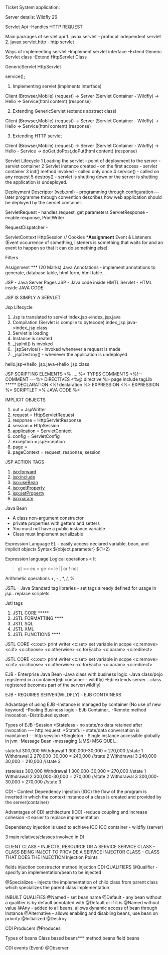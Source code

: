 Ticket System application:

Server details:
Wildfly 26

Servlet Api
-Handles HTTP REQUEST

Main packages of servlet api 
    1. javax.servlet - protocol independent servlet
    2. javax.servlet.http - http servlet

Ways of implementing servlet
 -Implement servlet interface
 -Extend Generic Servlet class
 -Extend HttpServlet Class

GenericServlet
HttpServlet

 service();


1. Implementing servlet (implments interface)

Client (Browser,Mobile) (request) -> Server (Servlet Container - Wildfly) 
    -> Hello -> Service(html content) (response)

2. Extending GenericServlet (extends abstract class)

Client (Browser,Mobile) (request) -> Server (Servlet Container - Wildfly)
    -> Hello -> Service(html content) (response)

3. Extending HTTP servlet 

Client (Browser,Mobile) (request) -> Server (Servlet Container - Wildfly)
-> Hello - Service -> doGet,doPost,doPut(html content) (response)


Servlet Lifecycle
    1 Loading the servlet - point of deployment to the server - servlet container
    2 Servlet instance created - on the first access - servlet container
    3 init() method invoked - called only once
    4 service() - called on any request
    5 destroy() - servlet is shutting down or the server is shutting
        the application is undeployed.

Deployment Descriptor (web.xml) - programming through configuration---later
    programme through convention
    describes how web application should be deployed by the servlet container.

ServletRequest - handles request, get parameters
ServletResponse - enable response, PrintWriter

RequestDispatcher - 

 ServletContext
 HttpSession // Cookies ***Assignment**
 Event & Listeners (Event occurrence of something, listeners is something 
    that waits for and an event to happen so that it can do something else)

 Filters

Assignment *** (20 Marks)
Java Annotations - implement annotations to generate, database table, html form, html table...


JSP - Java Server Pages
JSP - Java code inside HMTL
Servlet - HTML inside JAVA CODE

JSP IS SIMPLY A SERVLET

Jsp Lifecycle

1. Jsp is translated to servlet
    index.jsp->index_jsp.java
2. Compilation (Servlet is compile to bytecode)
   index_jsp.java->index_jsp.class
3. Servlet is loading
4. Instance is created
5. _jspInit() is invoked
6. _jspService() - invoked whenever a request is made
7. _jspDestroy() - whenever the application is undeployed

hello.jsp->hello_jsp.java->hello_jsp.class

JSP SCRIPTING ELEMENTS
<% .... %>
TYPES
COMMENTS <%!-- COMMENT ---%>
DIRECTIVES <%@ directive %>
    page
    include
    tagLib *****
DECLARATION <%! declaration %>
EXPRESSION <%= EXPRESSION %>
SCRIPTLET <% JAVA CODE %>
    
IMPLICIT OBJECTS
1. out = JspWritter
2. request = HttpServletRequest
3. response = HttpServletResponse
4. session = HttpSession
5. application = ServletContext
6. config = ServletConfig
7. exception = jspException
8. page = 
9. pageContext = request, response, session

JSP ACTION TAGS
1. <jsp:forward>
2. <jsp:include>
3. <jsp:useBean>
4. <jsp:getProperty>
5. <jsp:setProperty>
4. <jsp:param>

Java Bean
 * A class non-argument constructor
 * private properties with getters and setters
 * You must not have a public instance variable
 * Class must Implement serializable

Expression Language
EL - easily access declared variable, bean, and implicit objects
Syntax
    ${object.parameter}
    ${1+2}

Expression language Logical operations
< lt
> gt
==  eq
>= ge
<= le
|| or 
! not

Arithmetic operations
 +, - , *, /, %

JSTL - Java Standard tag libraries - set tags already defined for usage in jsp..
replace scriplets.

Jstl tags
1. JSTL CORE *****
2. JSTL FORMATTING **** 
3. JSTL SQL
4. JSTL XML
5. JSTL FUNCTIONS ****

JSTL CORE
<c:out> print writer
<c:set> set variable in  scope
<c:remove>
<c:if>
<c:choose>
<c:otherwise>
<c:forEach>
<c:param>
<c:redirect>

JSTL CORE <c:out> print writer <c:set> set variable in scope <c:remove> <c:if> <c:choose> <c:otherwise> <c:forEach> <c:param> <c:redirect>

EJB - Enterprise Java Bean -Java class with business logic -Java class/pojo registered in a container(ejb container - wildfly) -Ejb extends server....class registered becomes part of the server(wildfly)

EJB - REQUIRES SERVER(WILDFLY) - EJB CONTAINERS

Advantage of using EJB -Instance is managed by container (No use of new keyword) -Pooling Business logic - EJb Container.. -Remote method invocation -Distributed system

Types of EJB -Session *Stateless - no state/no data retained after invocation --- http request. *Stateful - state/data conversation is maintained -- http session *Singleton - Single instance accessible globally in jvm -Message Bean -messaging (JMS) MSG QUEI...

stateful 300,000 Withdrawal 1 300,000-30,000 = 270,000 //state 1 Withdrawal 2 270,000-30,000 = 240,000 //state 2 Withdrawal 3 240,000-30,000 = 210,000 //state 3

stateless 300,000 Withdrawal 1 300,000-30,000 = 270,000 //state 1 Withdrawal 2 300,000-30,000 = 270,000 //state 2 Withdrawal 3 300,000-30,000 = 270,000 //state 3

CDI - Context Dependency Injection (IOC) the flow of the program is inverted in which the context instance of a class is created and provided by the server(container)

Advantages of CDI architecture (IOC) -reduce coupling and increase cohesion -it easier to replace implementation

Dependency injection is used to achieve IOC IOC container - wildfly (server)

3 main relatives/classes involved in DI

CLIENT CLASS - INJECTS, RESOURCE OR A SERVICE
SERVICE CLASS - CLASS BEING INJECT TO PROVIDE A SERVICE
INJECTOR CLASS - CLASS THAT DOES THE INJECTION
Injection Points

fields injection
constructor
method injection
CDI QUALIFIERS @Qualifier - specify an implementation/bean to be injected

@Specializes - injects the implementation of child class from parent class which specializes the parent class implementation

INBUILT QUALIFIES @Named - set bean name @Default - any bean without a qualifier is by default annotated with @Default or if it is @Named without value @Any - added to all beans, allows dynamic access of bean through Instance @Alternative - allows enabling and disabling beans, use bean on priority @Initialized @Destroy

CDI Producers @Produces

Types of beans Class based beans*** method beans field beans

CDI events (Event) @Observer